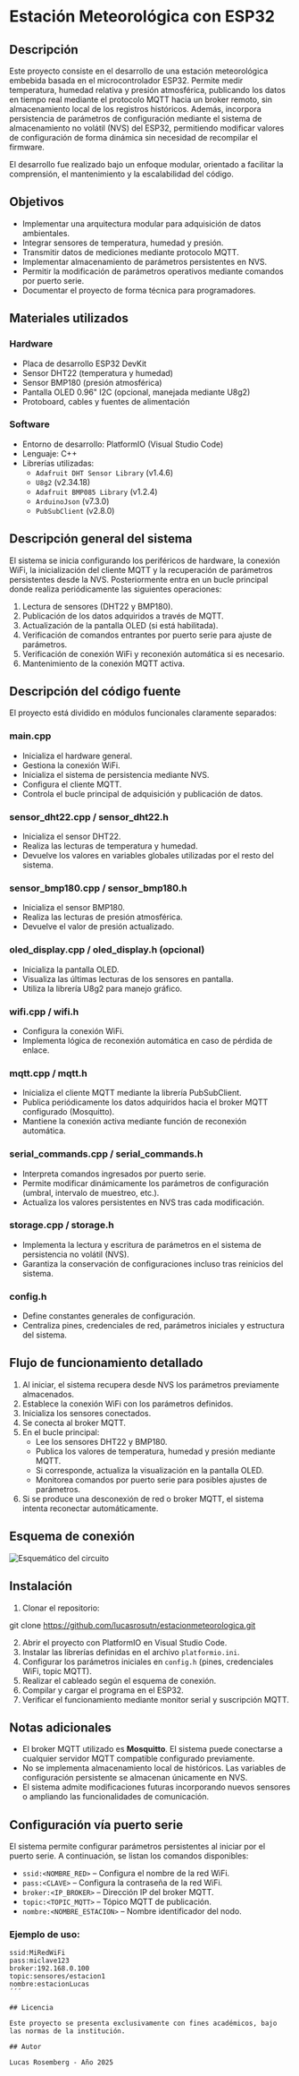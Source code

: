 # Estación Meteorológica con ESP32

## Descripción

Este proyecto consiste en el desarrollo de una estación meteorológica embebida basada en el microcontrolador ESP32. Permite medir temperatura, humedad relativa y presión atmosférica, publicando los datos en tiempo real mediante el protocolo MQTT hacia un broker remoto, sin almacenamiento local de los registros históricos. Además, incorpora persistencia de parámetros de configuración mediante el sistema de almacenamiento no volátil (NVS) del ESP32, permitiendo modificar valores de configuración de forma dinámica sin necesidad de recompilar el firmware.

El desarrollo fue realizado bajo un enfoque modular, orientado a facilitar la comprensión, el mantenimiento y la escalabilidad del código.

## Objetivos

- Implementar una arquitectura modular para adquisición de datos ambientales.
- Integrar sensores de temperatura, humedad y presión.
- Transmitir datos de mediciones mediante protocolo MQTT.
- Implementar almacenamiento de parámetros persistentes en NVS.
- Permitir la modificación de parámetros operativos mediante comandos por puerto serie.
- Documentar el proyecto de forma técnica para programadores.

## Materiales utilizados

### Hardware

- Placa de desarrollo ESP32 DevKit
- Sensor DHT22 (temperatura y humedad)
- Sensor BMP180 (presión atmosférica)
- Pantalla OLED 0.96" I2C (opcional, manejada mediante U8g2)
- Protoboard, cables y fuentes de alimentación

### Software

- Entorno de desarrollo: PlatformIO (Visual Studio Code)
- Lenguaje: C++
- Librerías utilizadas:
  - `Adafruit DHT Sensor Library` (v1.4.6)
  - `U8g2` (v2.34.18)
  - `Adafruit BMP085 Library` (v1.2.4)
  - `ArduinoJson` (v7.3.0)
  - `PubSubClient` (v2.8.0)

## Descripción general del sistema

El sistema se inicia configurando los periféricos de hardware, la conexión WiFi, la inicialización del cliente MQTT y la recuperación de parámetros persistentes desde la NVS. Posteriormente entra en un bucle principal donde realiza periódicamente las siguientes operaciones:

1. Lectura de sensores (DHT22 y BMP180).
2. Publicación de los datos adquiridos a través de MQTT.
3. Actualización de la pantalla OLED (si está habilitada).
4. Verificación de comandos entrantes por puerto serie para ajuste de parámetros.
5. Verificación de conexión WiFi y reconexión automática si es necesario.
6. Mantenimiento de la conexión MQTT activa.

## Descripción del código fuente

El proyecto está dividido en módulos funcionales claramente separados:

### main.cpp

- Inicializa el hardware general.
- Gestiona la conexión WiFi.
- Inicializa el sistema de persistencia mediante NVS.
- Configura el cliente MQTT.
- Controla el bucle principal de adquisición y publicación de datos.

### sensor_dht22.cpp / sensor_dht22.h

- Inicializa el sensor DHT22.
- Realiza las lecturas de temperatura y humedad.
- Devuelve los valores en variables globales utilizadas por el resto del sistema.

### sensor_bmp180.cpp / sensor_bmp180.h

- Inicializa el sensor BMP180.
- Realiza las lecturas de presión atmosférica.
- Devuelve el valor de presión actualizado.

### oled_display.cpp / oled_display.h (opcional)

- Inicializa la pantalla OLED.
- Visualiza las últimas lecturas de los sensores en pantalla.
- Utiliza la librería U8g2 para manejo gráfico.

### wifi.cpp / wifi.h

- Configura la conexión WiFi.
- Implementa lógica de reconexión automática en caso de pérdida de enlace.

### mqtt.cpp / mqtt.h

- Inicializa el cliente MQTT mediante la librería PubSubClient.
- Publica periódicamente los datos adquiridos hacia el broker MQTT configurado (Mosquitto).
- Mantiene la conexión activa mediante función de reconexión automática.

### serial_commands.cpp / serial_commands.h

- Interpreta comandos ingresados por puerto serie.
- Permite modificar dinámicamente los parámetros de configuración (umbral, intervalo de muestreo, etc.).
- Actualiza los valores persistentes en NVS tras cada modificación.

### storage.cpp / storage.h

- Implementa la lectura y escritura de parámetros en el sistema de persistencia no volátil (NVS).
- Garantiza la conservación de configuraciones incluso tras reinicios del sistema.

### config.h

- Define constantes generales de configuración.
- Centraliza pines, credenciales de red, parámetros iniciales y estructura del sistema.

## Flujo de funcionamiento detallado

1. Al iniciar, el sistema recupera desde NVS los parámetros previamente almacenados.
2. Establece la conexión WiFi con los parámetros definidos.
3. Inicializa los sensores conectados.
4. Se conecta al broker MQTT.
5. En el bucle principal:
   - Lee los sensores DHT22 y BMP180.
   - Publica los valores de temperatura, humedad y presión mediante MQTT.
   - Si corresponde, actualiza la visualización en la pantalla OLED.
   - Monitorea comandos por puerto serie para posibles ajustes de parámetros.
6. Si se produce una desconexión de red o broker MQTT, el sistema intenta reconectar automáticamente.

## Esquema de conexión

![Esquemático del circuito](./figures/esquematico.png)


## Instalación

1. Clonar el repositorio:

git clone https://github.com/lucasrosutn/estacionmeteorologica.git


2. Abrir el proyecto con PlatformIO en Visual Studio Code.
3. Instalar las librerías definidas en el archivo `platformio.ini`.
4. Configurar los parámetros iniciales en `config.h` (pines, credenciales WiFi, topic MQTT).
5. Realizar el cableado según el esquema de conexión.
6. Compilar y cargar el programa en el ESP32.
7. Verificar el funcionamiento mediante monitor serial y suscripción MQTT.

## Notas adicionales

- El broker MQTT utilizado es **Mosquitto**. El sistema puede conectarse a cualquier servidor MQTT compatible configurado previamente.
- No se implementa almacenamiento local de históricos. Las variables de configuración persistente se almacenan únicamente en NVS.
- El sistema admite modificaciones futuras incorporando nuevos sensores o ampliando las funcionalidades de comunicación.

## Configuración vía puerto serie

El sistema permite configurar parámetros persistentes al iniciar por el puerto serie. A continuación, se listan los comandos disponibles:

- `ssid:<NOMBRE_RED>` – Configura el nombre de la red WiFi.
- `pass:<CLAVE>` – Configura la contraseña de la red WiFi.
- `broker:<IP_BROKER>` – Dirección IP del broker MQTT.
- `topic:<TOPIC_MQTT>` – Tópico MQTT de publicación.
- `nombre:<NOMBRE_ESTACION>` – Nombre identificador del nodo.

### Ejemplo de uso:

```plaintext
ssid:MiRedWiFi
pass:miclave123
broker:192.168.0.100
topic:sensores/estacion1
nombre:estacionLucas
´´´

## Licencia

Este proyecto se presenta exclusivamente con fines académicos, bajo las normas de la institución.

## Autor

Lucas Rosemberg - Año 2025
